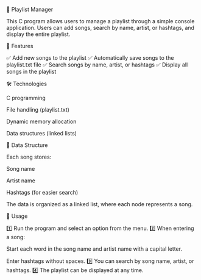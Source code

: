 🎵 Playlist Manager

This C program allows users to manage a playlist through a simple console application. Users can add songs, search by name, artist, or hashtags, and display the entire playlist.

📌 Features

✅ Add new songs to the playlist
✅ Automatically save songs to the playlist.txt file
✅ Search songs by name, artist, or hashtags
✅ Display all songs in the playlist

🛠️ Technologies

C programming

File handling (playlist.txt)

Dynamic memory allocation

Data structures (linked lists)

📂 Data Structure

Each song stores:

Song name

Artist name

Hashtags (for easier search)

The data is organized as a linked list, where each node represents a song.

📜 Usage

1️⃣ Run the program and select an option from the menu.
2️⃣ When entering a song:

Start each word in the song name and artist name with a capital letter.

Enter hashtags without spaces.
3️⃣ You can search by song name, artist, or hashtags.
4️⃣ The playlist can be displayed at any time.
